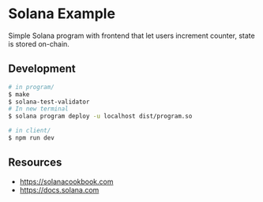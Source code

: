 # Solana Example

Simple Solana program with frontend that let users increment counter, state is stored on-chain.

## Development

```sh
# in program/
$ make
$ solana-test-validator
# In new terminal
$ solana program deploy -u localhost dist/program.so

# in client/
$ npm run dev
```

## Resources

- https://solanacookbook.com
- https://docs.solana.com
